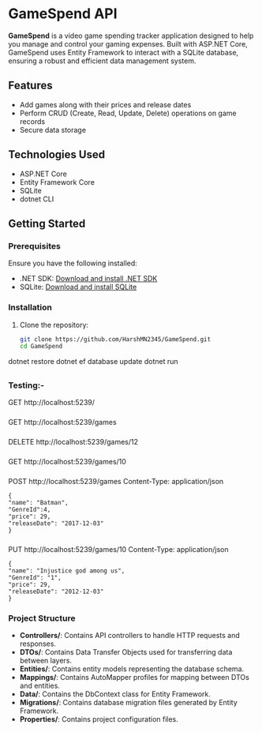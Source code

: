 # GameSpend API

**GameSpend** is a video game spending tracker application designed to help you manage and control your gaming expenses. Built with ASP.NET Core, GameSpend uses Entity Framework to interact with a SQLite database, ensuring a robust and efficient data management system.

## Features

- Add games along with their prices and release dates
- Perform CRUD (Create, Read, Update, Delete) operations on game records
- Secure data storage

## Technologies Used

- ASP.NET Core
- Entity Framework Core
- SQLite
- dotnet CLI

## Getting Started

### Prerequisites

Ensure you have the following installed:

- .NET SDK: [Download and install .NET SDK](https://dotnet.microsoft.com/download)
- SQLite: [Download and install SQLite](https://www.sqlite.org/download.html)

### Installation

1. Clone the repository:

   ```sh
   git clone https://github.com/HarshMN2345/GameSpend.git
   cd GameSpend
  dotnet restore
  dotnet ef database update
  dotnet run
  ##
### Testing:-
GET http://localhost:5239/
###
GET http://localhost:5239/games
###
DELETE  http://localhost:5239/games/12
###
GET http://localhost:5239/games/10
###
POST http://localhost:5239/games
Content-Type: application/json
    
    {
    "name": "Batman",
    "GenreId":4,
    "price": 29,
    "releaseDate": "2017-12-03"
    }

###
PUT http://localhost:5239/games/10
Content-Type: application/json
    
    {
    "name": "Injustice god among us",
    "GenreId": "1",
    "price": 29,
    "releaseDate": "2012-12-03"
    }

### Project Structure

- **Controllers/**: Contains API controllers to handle HTTP requests and responses.
- **DTOs/**: Contains Data Transfer Objects used for transferring data between layers.
- **Entities/**: Contains entity models representing the database schema.
- **Mappings/**: Contains AutoMapper profiles for mapping between DTOs and entities.
- **Data/**: Contains the DbContext class for Entity Framework.
- **Migrations/**: Contains database migration files generated by Entity Framework.
- **Properties/**: Contains project configuration files.

